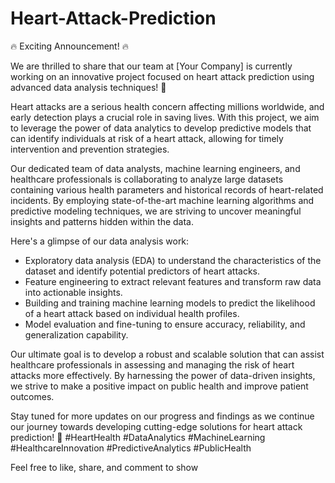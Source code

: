 # Heart-Attack-Prediction
🔥 Exciting Announcement! 🔥

We are thrilled to share that our team at [Your Company] is currently working on an innovative project focused on heart attack prediction using advanced data analysis techniques! 🚀

Heart attacks are a serious health concern affecting millions worldwide, and early detection plays a crucial role in saving lives. With this project, we aim to leverage the power of data analytics to develop predictive models that can identify individuals at risk of a heart attack, allowing for timely intervention and prevention strategies.

Our dedicated team of data analysts, machine learning engineers, and healthcare professionals is collaborating to analyze large datasets containing various health parameters and historical records of heart-related incidents. By employing state-of-the-art machine learning algorithms and predictive modeling techniques, we are striving to uncover meaningful insights and patterns hidden within the data.

Here's a glimpse of our data analysis work:
- Exploratory data analysis (EDA) to understand the characteristics of the dataset and identify potential predictors of heart attacks.
- Feature engineering to extract relevant features and transform raw data into actionable insights.
- Building and training machine learning models to predict the likelihood of a heart attack based on individual health profiles.
- Model evaluation and fine-tuning to ensure accuracy, reliability, and generalization capability.

Our ultimate goal is to develop a robust and scalable solution that can assist healthcare professionals in assessing and managing the risk of heart attacks more effectively. By harnessing the power of data-driven insights, we strive to make a positive impact on public health and improve patient outcomes.

Stay tuned for more updates on our progress and findings as we continue our journey towards developing cutting-edge solutions for heart attack prediction! 💓 #HeartHealth #DataAnalytics #MachineLearning #HealthcareInnovation #PredictiveAnalytics #PublicHealth

Feel free to like, share, and comment to show
